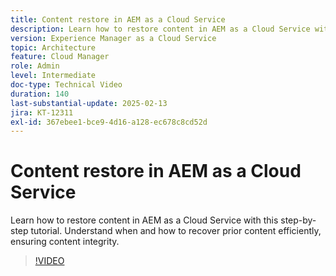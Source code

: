 ```yaml
---
title: Content restore in AEM as a Cloud Service
description: Learn how to restore content in AEM as a Cloud Service with this video. Understand when and how to recover prior content efficiently, ensuring content integrity.
version: Experience Manager as a Cloud Service
topic: Architecture
feature: Cloud Manager
role: Admin
level: Intermediate
doc-type: Technical Video
duration: 140
last-substantial-update: 2025-02-13
jira: KT-12311
exl-id: 367ebee1-bce9-4d16-a128-ec678c8cd52d
---
```

# Content restore in AEM as a Cloud Service

Learn how to restore content in AEM as a Cloud Service with this step-by-step tutorial. Understand when and how to recover prior content efficiently, ensuring content integrity.

>[!VIDEO](https://video.tv.adobe.com/v/3416149/?learn=on&enablevpops)
